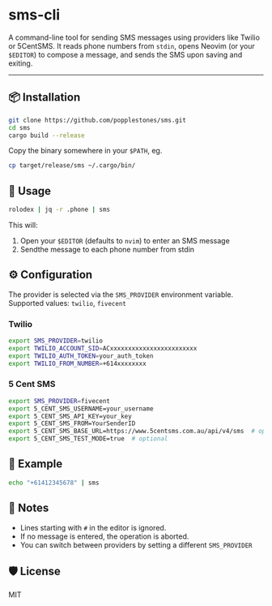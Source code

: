 # sms-cli

A command-line tool for sending SMS messages using providers like Twilio or 5CentSMS. It reads phone numbers from `stdin`, opens Neovim (or your `$EDITOR`) to compose a message, and sends the SMS upon saving and exiting.

---

## 📦 Installation

```bash
git clone https://github.com/popplestones/sms.git
cd sms
cargo build --release
```
Copy the binary somewhere in your `$PATH`, eg.

```bash
cp target/release/sms ~/.cargo/bin/
```

## 🚀 Usage

```bash
rolodex | jq -r .phone | sms
```

This will:
1. Open your `$EDITOR` (defaults to `nvim`) to enter an SMS message
2. Sendthe message to each phone number from stdin

## ⚙️ Configuration

The provider is selected via the `SMS_PROVIDER` environment variable. Supported values: `twilio`, `fivecent`

### Twilio

```bash
export SMS_PROVIDER=twilio
export TWILIO_ACCOUNT_SID=ACxxxxxxxxxxxxxxxxxxxxxxxx
export TWILIO_AUTH_TOKEN=your_auth_token
export TWILIO_FROM_NUMBER=+614xxxxxxxx
```

### 5 Cent SMS

```bash
export SMS_PROVIDER=fivecent
export 5_CENT_SMS_USERNAME=your_username
export 5_CENT_SMS_API_KEY=your_key
export 5_CENT_SMS_FROM=YourSenderID
export 5_CENT_SMS_BASE_URL=https://www.5centsms.com.au/api/v4/sms  # optional
export 5_CENT_SMS_TEST_MODE=true  # optional
```

## 🧪 Example

```bash
echo "+61412345678" | sms
```

## 📝 Notes
- Lines starting with `#` in the editor is ignored.
- If no message is entered, the operation is aborted.
- You can switch between providers by setting a different `SMS_PROVIDER`


## 🛡️ License
MIT
